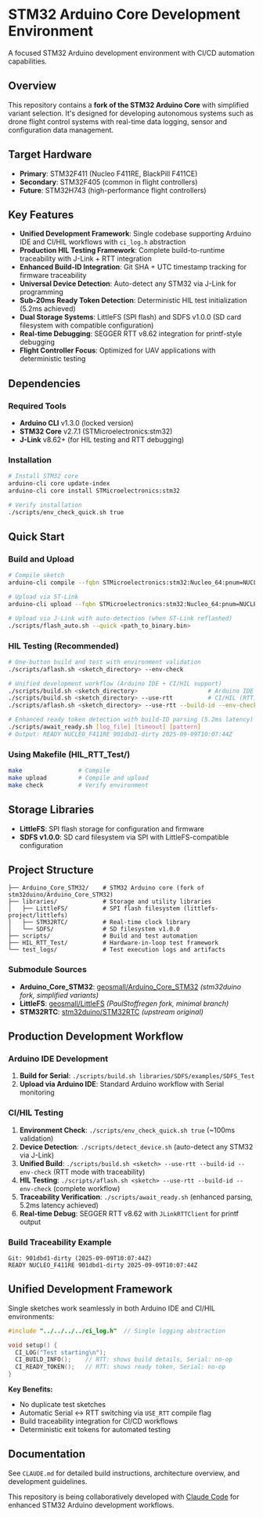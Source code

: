 # STM32 Arduino Core Development Environment

A focused STM32 Arduino development environment with CI/CD automation capabilities.

## Overview

This repository contains a **fork of the STM32 Arduino Core** with simplified variant selection. It's designed for developing autonomous systems such as drone flight control systems with real-time data logging, sensor and configuration data management.

## Target Hardware

- **Primary**: STM32F411 (Nucleo F411RE, BlackPill F411CE)
- **Secondary**: STM32F405 (common in flight controllers)
- **Future**: STM32H743 (high-performance flight controllers)

## Key Features

- **Unified Development Framework**: Single codebase supporting Arduino IDE and CI/HIL workflows with `ci_log.h` abstraction
- **Production HIL Testing Framework**: Complete build-to-runtime traceability with J-Link + RTT integration
- **Enhanced Build-ID Integration**: Git SHA + UTC timestamp tracking for firmware traceability
- **Universal Device Detection**: Auto-detect any STM32 via J-Link for programming
- **Sub-20ms Ready Token Detection**: Deterministic HIL test initialization (5.2ms achieved)
- **Dual Storage Systems**: LittleFS (SPI flash) and SDFS v1.0.0 (SD card filesystem with compatible configuration)
- **Real-time Debugging**: SEGGER RTT v8.62 integration for printf-style debugging
- **Flight Controller Focus**: Optimized for UAV applications with deterministic testing

## Dependencies

### Required Tools
- **Arduino CLI** v1.3.0 (locked version)
- **STM32 Core** v2.7.1 (STMicroelectronics:stm32)
- **J-Link** v8.62+ (for HIL testing and RTT debugging)

### Installation
```bash
# Install STM32 core
arduino-cli core update-index
arduino-cli core install STMicroelectronics:stm32

# Verify installation
./scripts/env_check_quick.sh true
```

## Quick Start

### Build and Upload
```bash
# Compile sketch
arduino-cli compile --fqbn STMicroelectronics:stm32:Nucleo_64:pnum=NUCLEO_F411RE <sketch_directory>

# Upload via ST-Link
arduino-cli upload --fqbn STMicroelectronics:stm32:Nucleo_64:pnum=NUCLEO_F411RE <sketch_directory>

# Upload via J-Link with auto-detection (when ST-Link reflashed)
./scripts/flash_auto.sh --quick <path_to_binary.bin>
```

### HIL Testing (Recommended)
```bash
# One-button build and test with environment validation
./scripts/aflash.sh <sketch_directory> --env-check

# Unified development workflow (Arduino IDE + CI/HIL support)
./scripts/build.sh <sketch_directory>                    # Arduino IDE (Serial)
./scripts/build.sh <sketch_directory> --use-rtt          # CI/HIL (RTT)
./scripts/aflash.sh <sketch_directory> --use-rtt --build-id --env-check  # Complete workflow

# Enhanced ready token detection with build-ID parsing (5.2ms latency)
./scripts/await_ready.sh [log_file] [timeout] [pattern]
# Output: READY NUCLEO_F411RE 901dbd1-dirty 2025-09-09T10:07:44Z
```

### Using Makefile (HIL_RTT_Test/)
```bash
make                # Compile
make upload         # Compile and upload
make check          # Verify environment
```

## Storage Libraries

- **LittleFS**: SPI flash storage for configuration and firmware
- **SDFS v1.0.0**: SD card filesystem via SPI with LittleFS-compatible configuration

## Project Structure

```
├── Arduino_Core_STM32/    # STM32 Arduino core (fork of stm32duino/Arduino_Core_STM32)
├── libraries/             # Storage and utility libraries
│   ├── LittleFS/          # SPI flash filesystem (littlefs-project/littlefs)
│   ├── STM32RTC/          # Real-time clock library
│   └── SDFS/              # SD filesystem v1.0.0
├── scripts/               # Build and test automation
├── HIL_RTT_Test/          # Hardware-in-loop test framework
└── test_logs/             # Test execution logs and artifacts
```

### Submodule Sources
- **Arduino_Core_STM32**: [geosmall/Arduino_Core_STM32](https://github.com/geosmall/Arduino_Core_STM32) *(stm32duino fork, simplified variants)*
- **LittleFS**: [geosmall/LittleFS](https://github.com/geosmall/LittleFS) *(PaulStoffregen fork, minimal branch)*
- **STM32RTC**: [stm32duino/STM32RTC](https://github.com/stm32duino/STM32RTC) *(upstream original)*

## Production Development Workflow

### Arduino IDE Development
1. **Build for Serial**: `./scripts/build.sh libraries/SDFS/examples/SDFS_Test`
2. **Upload via Arduino IDE**: Standard Arduino workflow with Serial monitoring

### CI/HIL Testing  
1. **Environment Check**: `./scripts/env_check_quick.sh true` (~100ms validation)
2. **Device Detection**: `./scripts/detect_device.sh` (auto-detect any STM32 via J-Link)
3. **Unified Build**: `./scripts/build.sh <sketch> --use-rtt --build-id --env-check` (RTT mode with traceability)
4. **HIL Testing**: `./scripts/aflash.sh <sketch> --use-rtt --build-id --env-check` (complete workflow)
5. **Traceability Verification**: `./scripts/await_ready.sh` (enhanced parsing, 5.2ms latency achieved)
6. **Real-time Debug**: SEGGER RTT v8.62 with `JLinkRTTClient` for printf output

### Build Traceability Example
```
Git: 901dbd1-dirty (2025-09-09T10:07:44Z)
READY NUCLEO_F411RE 901dbd1-dirty 2025-09-09T10:07:44Z
```

## Unified Development Framework

Single sketches work seamlessly in both Arduino IDE and CI/HIL environments:

```cpp
#include "../../../../ci_log.h"  // Single logging abstraction

void setup() {
  CI_LOG("Test starting\n");
  CI_BUILD_INFO();    // RTT: shows build details, Serial: no-op
  CI_READY_TOKEN();   // RTT: shows ready token, Serial: no-op
}
```

**Key Benefits:**
- No duplicate test sketches
- Automatic Serial ↔ RTT switching via `USE_RTT` compile flag
- Build traceability integration for CI/CD workflows
- Deterministic exit tokens for automated testing

## Documentation

See `CLAUDE.md` for detailed build instructions, architecture overview, and development guidelines.

This repository is being collaboratively developed with [Claude Code](https://claude.ai/code) for enhanced STM32 Arduino development workflows.
